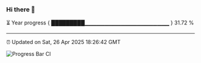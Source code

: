 ### Hi there 👋

⏳ Year progress { █████████▁▁▁▁▁▁▁▁▁▁▁▁▁▁▁▁▁▁▁▁▁ } 31.72 %

---

⏰ Updated on Sat, 26 Apr 2025 18:26:42 GMT

![Progress Bar CI](https://github.com/liununu/liununu/workflows/Progress%20Bar%20CI/badge.svg)
